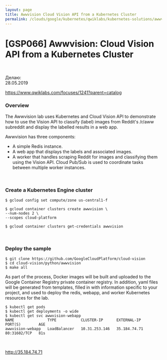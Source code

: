 ```yaml
---
layout: page
title: Awwvision Cloud Vision API from a Kubernetes Cluster
permalink: /clouds/google/kubernetes/qwiklabs/kubernetes-solutions/awwvision/
---
```


# [GSP066] Awwvision: Cloud Vision API from a Kubernetes Cluster

<br/>

Делаю:  
28.05.2019


https://www.qwiklabs.com/focuses/1241?parent=catalog



### Overview


The Awwvision lab uses Kubernetes and Cloud Vision API to demonstrate how to use the Vision API to classify (label) images from Reddit's /r/aww subreddit and display the labelled results in a web app.

Awwvision has three components:

* A simple Redis instance.
* A web app that displays the labels and associated images.
* A worker that handles scraping Reddit for images and classifying them using the Vision API. Cloud Pub/Sub is used to coordinate tasks between multiple worker instances.

<br/>

### Create a Kubernetes Engine cluster


    $ gcloud config set compute/zone us-central1-f

    $ gcloud container clusters create awwvision \
    --num-nodes 2 \
    --scopes cloud-platform

    $ gcloud container clusters get-credentials awwvision


<br/>

### Deploy the sample

    $ git clone https://github.com/GoogleCloudPlatform/cloud-vision
    $ cd cloud-vision/python/awwvision
    $ make all

As part of the process, Docker images will be built and uploaded to the Google Container Registry private container registry. In addition, yaml files will be generated from templates, filled in with information specific to your project, and used to deploy the redis, webapp, and worker Kubernetes resources for the lab.

    $ kubectl get pods
    $ kubectl get deployments -o wide
    $ kubectl get svc awwvision-webapp
    NAME               TYPE           CLUSTER-IP      EXTERNAL-IP    PORT(S)        AGE
    awwvision-webapp   LoadBalancer   10.31.253.146   35.184.74.71   80:31602/TCP   81s


<br/>


http://35.184.74.71